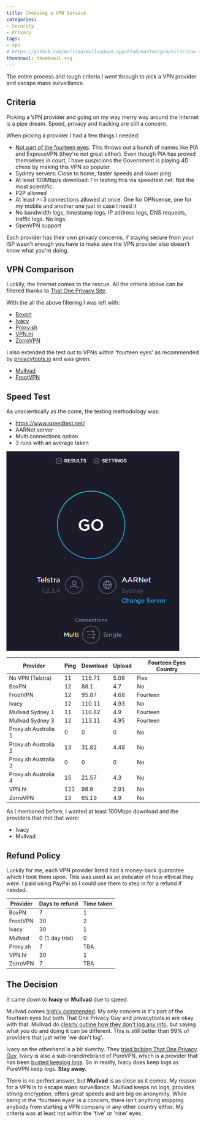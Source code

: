 ```yaml
---
title: Choosing a VPN Service
categories:
- Security
- Privacy
tags:
- vpn
# https://github.com/mullvad/mullvadvpn-app/blob/master/graphics/icon.svg
thumbnail: thumbnail.svg
---
```


The entire process and tough criteria I went through to pick a VPN provider and escape mass surveillance.

<!-- more -->

## Criteria

Picking a VPN provider and going on my way merry way around the Internet is a pipe dream. Speed, privacy and tracking are still a concern.

When picking a provider I had a few things I needed:

- [Not part of the fourteen eyes](https://restoreprivacy.com/5-eyes-9-eyes-14-eyes/): This throws out a bunch of names like PIA and ExpressVPN (they're not great either). Even though PIA has proved themselves in court, I have suspicions the Government is playing 4D chess by making this VPN so popular.
- Sydney servers: Close to home, faster speeds and lower ping
- At least 100Mbp/s download: I'm testing this via speedtest.net. Not the most scientific.
- P2P allowed
- At least >=3 connections allowed at once. One for OPNsense, one for my mobile and another one just in case I need it
- No bandwidth logs, timestamp logs, IP address logs, DNS requests, traffic logs. No logs.
- OpenVPN support

Each provider has their own privacy concerns, if staying secure from your ISP wasn't enough you have to make sure the VPN provider also doesn't know what you're doing.

## VPN Comparison

Luckily, the Internet comes to the rescue. All the criteria above can be filtered thanks to [That One Privacy Site](https://thatoneprivacysite.net/vpn-section/).

With the all the above filtering I was left with:

- [Boxpn](https://boxpn.com/)
- [Ivacy](https://www.ivacy.com/)
- [Proxy.sh](https://proxy.sh/)
- [VPN.ht](https://vpn.ht/)
- [ZorroVPN](https://zorrovpn.com/?lang=en)

I also extended the test out to VPNs within 'fourteen eyes' as recommended by [privacytools.io](https://www.privacytools.io/providers/vpn/) and was given:

- [Mullvad](https://mullvad.net/en/)
- [FrootVPN](https://frootvpn.com/)

## Speed Test

As unscientically as the come, the testing methodology was:

- <https://www.speedtest.net/>
- AARNet server
- Multi connections option
- 3 runs with an average taken

![](speedtest.PNG)

| Provider             | Ping | Download | Upload | Fourteen Eyes Country |
|----------------------|------|----------|--------|-----------------------|
| No VPN (Telstra)     | 11   | 115.71   | 5.06   | Five                  |
| BoxPN                | 12   | 88.1     | 4.7    | No                    |
| FrootVPN             | 12   | 95.87    | 4.68   | Fourteen              |
| Ivacy                | 12   | 110.11   | 4.93   | No                    |
| Mullvad Sydney 1     | 11   | 110.82   | 4.9    | Fourteen              |
| Mullvad Sydney 3     | 12   | 113.11   | 4.95   | Fourteen              |
| Proxy.sh Australia 1 | 0    | 0        | 0      | No                    |
| Proxy.sh Australia 2 | 13   | 31.82    | 4.48   | No                    |
| Proxy.sh Australia 3 | 0    | 0        | 0      | No                    |
| Proxy.sh Australia 4 | 15   | 21.57    | 4.3    | No                    |
| VPN.ht               | 121  | 98.6     | 2.91   | No                    |
| ZorroVPN             | 13   | 65.19    | 4.9    | No                    |

As I mentioned before, I wanted at least 100Mbps download and the providers that met that were:

- Ivacy
- Mullvad

## Refund Policy

Luckily for me, each VPN provider listed had a money-back guarantee which I took them upon. This was used as an indicator of how ethical they were. I paid using PayPal so I could use them to step in for a refund if needed.

| Provider | Days to refund  | Time taken |
|----------|-----------------|------------|
| BoxPN    | 7               | 1          |
| FrootVPN | 30              | 2          |
| Ivacy    | 30              | 1          |
| Mullvad  | 0 (1 day trial) | 0          |
| Proxy.sh | 7               | TBA        |
| VPN.ht   | 30              | 1          |
| ZorroVPN | 7               | TBA        |

## The Decision

It came down to **Ivacy** or **Mullvad** due to speed.

Mullvad comes [highly commended](https://thatoneprivacysite.net/2017/10/03/mullvad-review/). My only concern is it's part of the fourteen eyes but both That One Privacy Guy and privacytools.io are okay with that. Mullvad do [clearly outline how they don't log any info](https://mullvad.net/en/guides/no-logging-data-policy/), but saying what you do and doing it can be different. This is still better than 99% of providers that just write 'we don't log'.

Ivacy on the otherhand is a bit sketchy. They [tried bribing That One Privacy Guy](https://thatoneprivacysite.net/2016/05/24/old-the-story-of-how-a-certain-vpn-company-tried-bribing-me/). Ivacy is also a sub-brand/rebrand of PureVPN, which is a provider that has been [busted keeping logs](https://www.bleepingcomputer.com/news/security/cyberstalking-suspect-arrested-after-vpn-providers-shared-logs-with-the-fbi/). So in reality, Ivacy does keep logs as PureVPN keep logs. **Stay away.**

There is no perfect answer, but **Mullvad** is as close as it comes. My reason for a VPN is to escape mass surveillance. Mullvad keeps no logs, provides strong encryption, offers great speeds and are big on anonymity. While being in the 'fourteen eyes' is a concern, there isn't anything stopping anybody from starting a VPN company in any other country either. My criteria was at least not within the 'five' or 'nine' eyes.
